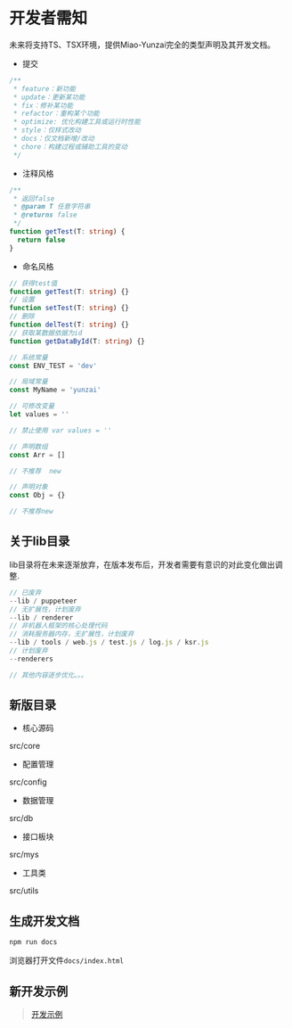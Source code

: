 # 开发者需知

未来将支持TS、TSX环境，提供Miao-Yunzai完全的类型声明及其开发文档。

- 提交

```ts
/**
 * feature：新功能
 * update：更新某功能
 * fix：修补某功能
 * refactor：重构某个功能
 * optimize: 优化构建工具或运行时性能
 * style：仅样式改动
 * docs：仅文档新增/改动
 * chore：构建过程或辅助工具的变动
 */
```

- 注释风格

```ts
/**
 * 返回false
 * @param T 任意字符串
 * @returns false
 */
function getTest(T: string) {
  return false
}
```

- 命名风格

```ts
// 获得test值
function getTest(T: string) {}
// 设置
function setTest(T: string) {}
// 删除
function delTest(T: string) {}
// 获取某数据依据为id
function getDataById(T: string) {}

// 系统常量
const ENV_TEST = 'dev'

// 局域常量
const MyName = 'yunzai'

// 可修改变量
let values = ''

// 禁止使用 var values = ''

// 声明数组
const Arr = []

// 不推荐  new

// 声明对象
const Obj = {}

// 不推荐new
```

## 关于lib目录

lib目录将在未来逐渐放弃，在版本发布后，开发者需要有意识的对此变化做出调整.

```ts
// 已废弃
--lib / puppeteer
// 无扩展性，计划废弃
--lib / renderer
// 非机器人框架的核心处理代码
// 消耗服务器内存，无扩展性，计划废弃
--lib / tools / web.js / test.js / log.js / ksr.js
// 计划废弃
--renderers

// 其他内容逐步优化。。。
```

## 新版目录

- 核心源码

src/core

- 配置管理

src/config

- 数据管理

src/db

- 接口板块

src/mys

- 工具类

src/utils

## 生成开发文档

```sh
npm run docs
```

浏览器打开文件`docs/index.html`

## 新开发示例

> [开发示例](./example.md)
